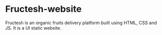 # Fructesh-website
Fructesh is an organic fruits delivery platform built using HTML, CSS and JS. It is a UI static website.
